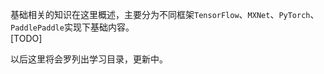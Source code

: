 基础相关的知识在这里概述，主要分为不同框架`TensorFlow`、`MXNet`、`PyTorch`、`PaddlePaddle`实现下基础内容。  
[TODO]

以后这里将会罗列出学习目录，更新中。